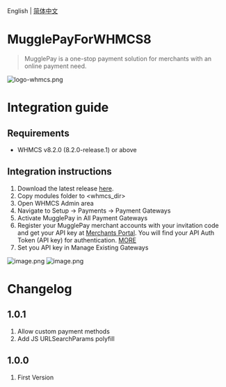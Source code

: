 English | [简体中文](./readme-zh-CN.md)

# MugglePayForWHMCS8
> MugglePay is a one-stop payment solution for merchants with an online payment need.

![logo-whmcs.png](https://i.loli.net/2021/07/11/BZxGuml4HwEVpOz.png)

# Integration guide
## Requirements
* WHMCS v8.2.0 (8.2.0-release.1) or above

## Integration instructions 
1. Download the latest release [here](https://github.com/hoythan/MugglePayForWHMCS8/releases/).
1. Copy modules folder to <whmcs_dir>
1. Open WHMCS Admin area
1. Navigate to Setup -> Payments -> Payment Gateways
1. Activate MugglePay in All Payment Gateways
1. Register your MugglePay merchant accounts with your invitation code and get your API key at [Merchants Portal](https://merchants.mugglepay.com/user/register?ref=MP9237F1193789). You will find your API Auth Token (API key) for authentication. [MORE](https://merchants.mugglepay.com/user/register?ref=MP9237F1193789)
1. Set you API key in Manage Existing Gateways

![image.png](https://i.loli.net/2021/07/11/J5Z6RXQCib3qSnm.png)
![image.png](https://i.loli.net/2021/07/19/RAE4xvd9m8lP6wa.png)

# Changelog
## 1.0.1 ##
1. Allow custom payment methods
2. Add JS URLSearchParams polyfill
## 1.0.0 ##
1. First Version